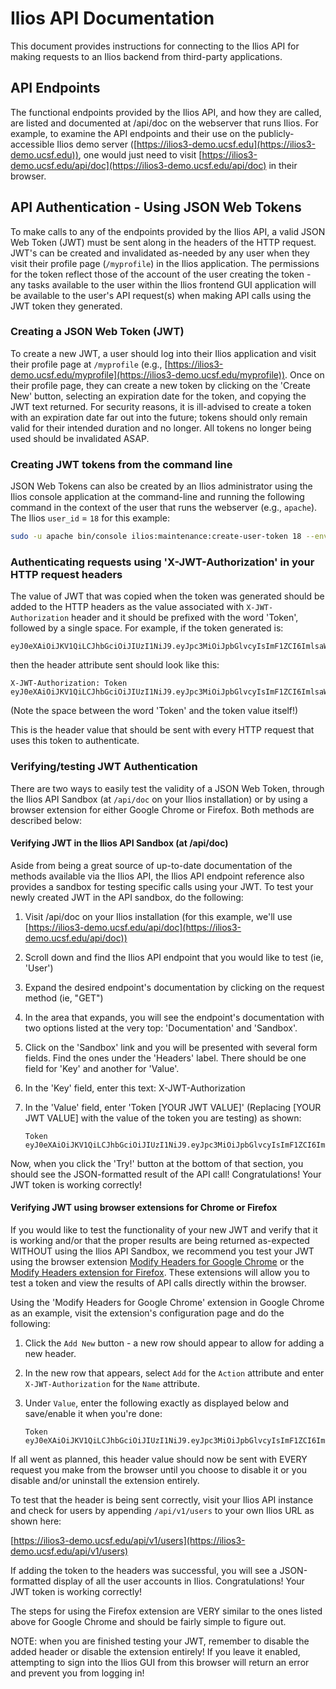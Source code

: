 # Ilios API Documentation

This document provides instructions for connecting to the Ilios API for making requests to an Ilios backend from third-party applications.

## API Endpoints

The functional endpoints provided by the Ilios API, and how they are called, are listed and documented at /api/doc on the webserver that runs Ilios. For example, to examine the API endpoints and their use on the publicly-accessible Ilios demo server ([https://ilios3-demo.ucsf.edu](https://ilios3-demo.ucsf.edu)), one would just need to visit [https://ilios3-demo.ucsf.edu/api/doc](https://ilios3-demo.ucsf.edu/api/doc) in their browser.

## API Authentication - Using JSON Web Tokens

To make calls to any of the endpoints provided by the Ilios API, a valid JSON Web Token (JWT) must be sent along in the headers of the HTTP request. JWT's can be created and invalidated as-needed by any user when they visit their profile page (`/myprofile`) in the Ilios application. The permissions for the token reflect those of the account of the user creating the token - any tasks available to the user within the Ilios frontend GUI application will be available to the user's API request(s) when making API calls using the JWT token they generated.

### Creating a JSON Web Token (JWT)

To create a new JWT, a user should log into their Ilios application and visit their profile page at `/myprofile` (e.g., [https://ilios3-demo.ucsf.edu/myprofile](https://ilios3-demo.ucsf.edu/myprofile)). Once on their profile page, they can create a new token by clicking on the 'Create New' button, selecting an expiration date for the token, and copying the JWT text returned. For security reasons, it is ill-advised to create a token with an expiration date far out into the future; tokens should only remain valid for their intended duration and no longer. All tokens no longer being used should be invalidated ASAP.

### Creating JWT tokens from the command line

JSON Web Tokens can also be created by an Ilios administrator using the Ilios console application at the command-line and running the following command in the context of the user that runs the webserver (e.g., `apache`). The Ilios `user_id` = `18` for this example:

```bash
sudo -u apache bin/console ilios:maintenance:create-user-token 18 --env=prod
```

### Authenticating requests using 'X-JWT-Authorization' in your HTTP request headers

The value of JWT that was copied when the token was generated should be added to the HTTP headers as the value associated with `X-JWT-Authorization` header and it should be prefixed with the word 'Token', followed by a single space. For example, if the token generated is:

```shell
eyJ0eXAiOiJKV1QiLCJhbGciOiJIUzI1NiJ9.eyJpc3MiOiJpbGlvcyIsImF1ZCI6ImlsaW9zIiwiaWF0IjoiMTQ3OTE2NDIxNSIsImV4cCI6IjE0ODA0MDY0MDAiLCJ1c2VyX2lkIjoxNn0.45RN1Tw9bd_dgeiGVTJCm8sy_x4UD_a9xE4hHYS6H08
```

then the header attribute sent should look like this:

```shell
X-JWT-Authorization: Token eyJ0eXAiOiJKV1QiLCJhbGciOiJIUzI1NiJ9.eyJpc3MiOiJpbGlvcyIsImF1ZCI6ImlsaW9zIiwiaWF0IjoiMTQ3OTE2NDIxNSIsImV4cCI6IjE0ODA0MDY0MDAiLCJ1c2VyX2lkIjoxNn0.45RN1Tw9bd_dgeiGVTJCm8sy_x4UD_a9xE4hHYS6H08
```

(Note the space between the word 'Token' and the token value itself!)

This is the header value that should be sent with every HTTP request that uses this token to authenticate.

### Verifying/testing JWT Authentication

There are two ways to easily test the validity of a JSON Web Token, through the Ilios API Sandbox (at `/api/doc` on your Ilios installation) or by using a browser extension for either Google Chrome or Firefox. Both methods are described below:

#### Verifying JWT in the Ilios API Sandbox (at /api/doc)

Aside from being a great source of up-to-date documentation of the methods available via the Ilios API, the Ilios API endpoint reference also provides a sandbox for testing specific calls using your JWT. To test your newly created JWT in the API sandbox, do the following:

1. Visit /api/doc on your Ilios installation (for this example, we'll use [https://ilios3-demo.ucsf.edu/api/doc](https://ilios3-demo.ucsf.edu/api/doc))
2. Scroll down and find the Ilios API endpoint that you would like to test (ie, 'User')
3. Expand the desired endpoint's documentation by clicking on the request method (ie, "GET")
4. In the area that expands, you will see the endpoint's documentation with two options listed at the very top: 'Documentation' and 'Sandbox'.
5. Click on the 'Sandbox' link and you will be presented with several form fields. Find the ones under the 'Headers' label. There should be one field for 'Key' and another for 'Value'.
6. In the 'Key' field, enter this text: X-JWT-Authorization
7. In the 'Value' field, enter 'Token [YOUR JWT VALUE]' (Replacing [YOUR JWT VALUE] with the value of the token you are testing) as shown:

    ```shell
    Token eyJ0eXAiOiJKV1QiLCJhbGciOiJIUzI1NiJ9.eyJpc3MiOiJpbGlvcyIsImF1ZCI6ImlsaW9zIiwiaWF0IjoiMTQ3OTE2NDIxNSIsImV4cCI6IjE0ODA0MDY0MDAiLCJ1c2VyX2lkIjoxNn0.45RN1Tw9bd_dgeiGVTJCm8sy_x4UD_a9xE4hHYS6H08
    ```

Now, when you click the 'Try!' button at the bottom of that section, you should see the JSON-formatted result of the API call! Congratulations! Your JWT token is working correctly!

#### Verifying JWT using browser extensions for Chrome or Firefox

If you would like to test the functionality of your new JWT and verify that it is working and/or that the proper results are being returned as-expected WITHOUT using the Ilios API Sandbox, we recommend you test your JWT using the browser extension [Modify Headers for Google Chrome](https://chrome.google.com/webstore/detail/modify-headers-for-google/innpjfdalfhpcoinfnehdnbkglpmogdi) or the [Modify Headers extension for Firefox](https://addons.mozilla.org/en-US/firefox/addon/modify-headers/). These extensions will allow you to test a token and view the results of API calls directly within the browser.

Using the 'Modify Headers for Google Chrome' extension in Google Chrome as an example, visit the extension's configuration page and do the following:

1. Click the `Add New` button - a new row should appear to allow for adding a new header.
2. In the new row that appears, select `Add` for the `Action` attribute and enter `X-JWT-Authorization` for the `Name` attribute.
3. Under `Value`, enter the following exactly as displayed below and save/enable it when you're done:

    ```shell
    Token eyJ0eXAiOiJKV1QiLCJhbGciOiJIUzI1NiJ9.eyJpc3MiOiJpbGlvcyIsImF1ZCI6ImlsaW9zIiwiaWF0IjoiMTQ3OTE2NDIxNSIsImV4cCI6IjE0ODA0MDY0MDAiLCJ1c2VyX2lkIjoxNn0.45RN1Tw9bd_dgeiGVTJCm8sy_x4UD_a9xE4hHYS6H08
    ```

If all went as planned, this header value should now be sent with EVERY request you make from the browser until you choose to disable it or you disable and/or uninstall the extension entirely.

To test that the header is being sent correctly, visit your Ilios API instance and check for users by appending `/api/v1/users` to your own Ilios URL as shown here:

[https://ilios3-demo.ucsf.edu/api/v1/users](https://ilios3-demo.ucsf.edu/api/v1/users)

If adding the token to the headers was successful, you will see a JSON-formatted display of all the user accounts in Ilios. Congratulations! Your JWT token is working correctly!

The steps for using the Firefox extension are VERY similar to the ones listed above for Google Chrome and should be fairly simple to figure out.

NOTE: when you are finished testing your JWT, remember to disable the added header or disable the extension entirely! If you leave it enabled, attempting to sign into the Ilios GUI from this browser will return an error and prevent you from logging in!

